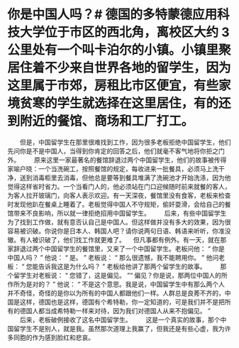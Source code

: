 # 你是中国人吗？# 德国的多特蒙德应用科技大学位于市区的西北角，离校区大约 3 公里处有一个叫卡泊尔的小镇。小镇里聚居住着不少来自世界各地的留学生，因为这里属于市郊，房租比市区便宜，有些家境贫寒的学生就选择在这里居住，有的还到附近的餐馆、商场和工厂打工。 
　　但是，中国留学生在那里很难找到工作，因为很多老板拒绝中国留学生，他们先问你是不是中国人，当得到你肯定的回答之后，他们就毫不客气地将你拒之门外。 
　　原来这里一家最著名的餐馆辞退过两个中国留学生，他们的故事被传得家喻户晓：一个当洗碗工，按照餐馆的规定，每收进来一批餐具，必须马上洗干净，送到消毒柜里去消毒，但他总是要等到餐具堆满了洗碗池才开始洗涤，因为他觉得这样省时省力。一个当看门人的，他必须站在门口迎候随时前来就餐的客人，为客人拉开玻璃门，向客人表示欢迎。有一天深夜，餐馆里没有食客，老板来检查时发现他趴在餐桌上睡着了。老板觉得中国人不守规矩，偷奸耍滑，会给自己的餐馆带来不良影响，所以就一律拒绝招用中国留学生。 
　　后来，有些中国留学生为了找到工作做，就有意否认自己是中国人。但这样做并没有多大的效果，因为很容易被识破。你说你是日本人、韩国人吧？请你说两句日语、韩语来听听，你准没辙。有人被识破了，他们找工作就更难了。 
　但凡事都有例外。有一天，就在那家辞退过两个中国留学生的餐馆里，又来了一个中国留学生。老板问他： “ 你是中国人吗？ ” 他说： “ 是。 ” 老板说： “ 那么很遗憾，我不能聘用你。 ” 他问老板： “ 您能告诉我这是为什么吗？ ” 老板给他讲了那两个留学生的故事。 
　　那个留学生对老板说： “ 您错了，这是偏见。 ”“ 偏见？你是说，那两位中国人的所作所为是对的？ ” 他说： “ 不是这个意思。我是说，中国留学生中有那么两个人并不奇怪，奇怪的是你以为所有的中国人都跟他们一样。人群总是良莠不齐的，中国是这样，德国也是这样，德国有个希特勒，你一定知道的，可是我们并不是把所有的德国人都当成希特勒一样来对待，因为我们对德国人从来不抱偏见。 ” 
　　后来，老板破例接收了这名中国留学生。 
　　这是一个真实的故事，那个中国留学生不是别人，就是我。虽然那次道理上我赢了，但我还是有些心虚，我为许多同胞的作为感到脸红和悲哀。
  